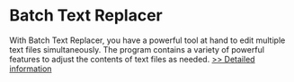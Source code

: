 # Batch Text Replacer
With Batch Text Replacer, you have a powerful tool at hand to edit multiple text files simultaneously. The program contains a variety of powerful features to adjust the contents of text files as needed.
[>> Detailed information](https://secure.shareit.com/shareit/product.html?productid=300542174&affiliateid=200057808)